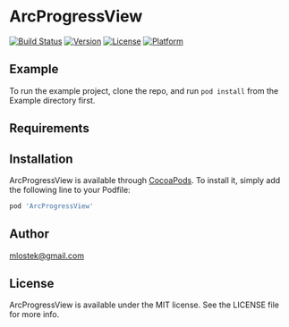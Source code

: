 # ArcProgressView

[![Build Status](https://app.bitrise.io/app/97b90fdf4c067f66/status.svg?token=kRHcDh1baXpnSqcbvZO9dw&branch=master)](https://app.bitrise.io/app/97b90fdf4c067f66)
[![Version](https://img.shields.io/cocoapods/v/ArcProgressView.svg?style=flat)](https://cocoapods.org/pods/ArcProgressView)
[![License](https://img.shields.io/cocoapods/l/ArcProgressView.svg?style=flat)](https://cocoapods.org/pods/ArcProgressView)
[![Platform](https://img.shields.io/cocoapods/p/ArcProgressView.svg?style=flat)](https://cocoapods.org/pods/ArcProgressView)

## Example

To run the example project, clone the repo, and run `pod install` from the Example directory first.

## Requirements

## Installation

ArcProgressView is available through [CocoaPods](https://cocoapods.org). To install
it, simply add the following line to your Podfile:

```ruby
pod 'ArcProgressView'
```

## Author

mlostek@gmail.com

## License

ArcProgressView is available under the MIT license. See the LICENSE file for more info.
